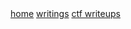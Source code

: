 <div class="navbar">
  <a href="/">home</a>
  <a href="/writing/">writings</a>
  <a href="/ctf/">ctf writeups</a>
  <!--<a class="newlink" href="/recipes/">recipes</a> -->
</div>
